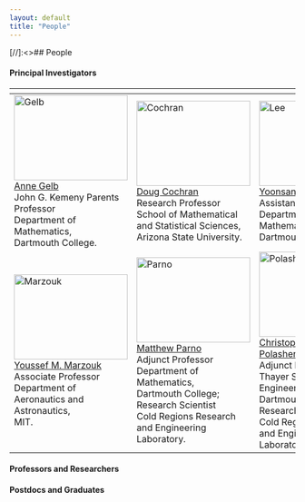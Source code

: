 ```yaml
---
layout: default
title: "People"
---
```



[//]:<>## People

#### Principal Investigators

| <!-- --> | <!-- --> | <!-- --> |
|:--- | :---| :---|
| [<img src="{{ site.url }}/assets/images/gelb.jpg" alt="Gelb" width="200" height="150" />](https://math.dartmouth.edu/~annegelb/) <br>[Anne Gelb](https://math.dartmouth.edu/~annegelb/) <br>John G. Kemeny Parents Professor <br>Department of Mathematics, <br>Dartmouth College. | [<img src="{{ site.url }}/assets/images/cochran.jpeg" alt="Cochran" width="200" height="150" />](http://cochran.faculty.asu.edu/) <br>[Doug Cochran](http://cochran.faculty.asu.edu/) <br>Research Professor <br>School of Mathematical and Statistical Sciences,<br>Arizona State University.| [<img src="{{ site.url }}/assets/images/lee.jpg" alt="Lee" width="200" height="150" />](https://math.dartmouth.edu/~ylee/) <br>[Yoonsang Lee](https://math.dartmouth.edu/~ylee/) <br>Assistant Professor <br>Department of Mathematics, <br>Dartmouth College.| 
|[<img src="{{ site.url }}/assets/images/marzouk.jpg" alt="Marzouk" width="200" height="150" />](https://aeroastro.mit.edu/youssef-marzouk) <br>[Youssef M. Marzouk](https://aeroastro.mit.edu/youssef-marzouk) <br> Associate Professor <br> Department of Aeronautics and Astronautics, <br> MIT.| [<img src="{{ site.url }}/assets/images/parno.jpg" alt="Parno" width="200" height="150" />](https://mparno.mit.edu/) <br>[Matthew Parno](https://mparno.mit.edu/) <br>Adjunct Professor <br>Department of Mathematics, <br>Dartmouth College; <br> Research Scientist <br>Cold Regions Research and Engineering Laboratory.| [<img src="{{ site.url }}/assets/images/polashenski.jpg" alt="Polashenski" width="200" height="150" />](https://engineering.dartmouth.edu/people/faculty/christopher-polashenski) <br>[Christopher M. Polashenski](https://engineering.dartmouth.edu/people/faculty/christopher-polashenski) <br>Adjunct Professor <br>Thayer School of Engineering, <br>Dartmouth College; <br> Research Geophysicist <br>Cold Regions Research and Engineering Laboratory.|

#### Professors and Researchers


#### Postdocs and Graduates

